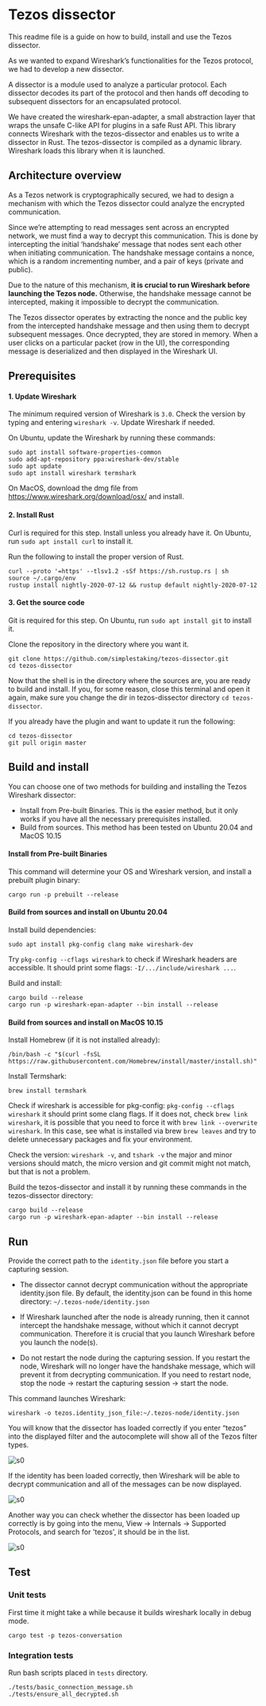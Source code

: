 # Tezos dissector  

This readme file is a guide on how to build, install and use the Tezos dissector.

As we wanted to expand Wireshark’s functionalities for the Tezos protocol, we had to develop a new dissector.  

A dissector is a module used to analyze a particular protocol. Each dissector decodes its part of the protocol and then hands off decoding to subsequent dissectors for an encapsulated protocol.

We have created the wireshark-epan-adapter, a small abstraction layer that wraps the unsafe C-like API for plugins in a safe Rust API. This library connects Wireshark with the tezos-dissector and enables us to write a dissector in Rust. The tezos-dissector is compiled as a dynamic library. Wireshark loads this library when it is launched. 

## Architecture overview

As a Tezos network is cryptographically secured, we had to design a mechanism with which the Tezos dissector could analyze the encrypted communication.

Since we’re attempting to read messages sent across an encrypted network, we must find a way to decrypt this communication. This is done by intercepting the initial ‘handshake’ message that nodes sent each other when initiating communication. The handshake message contains a nonce, which is a random incrementing number, and a pair of keys (private and public). 

Due to the nature of this mechanism, **it is crucial to run Wireshark before launching the Tezos node.** Otherwise, the handshake message cannot be intercepted, making it impossible to decrypt the communication.

The Tezos dissector operates by extracting the nonce and the public key from the intercepted handshake message and then using them to decrypt subsequent messages.  Once decrypted, they are stored in memory. When a user clicks on a particular packet (row in the UI), the corresponding message is deserialized and then displayed in the Wireshark UI.


## Prerequisites

#### 1. Update Wireshark

The minimum required version of Wireshark is `3.0`. Check the version by typing and entering `wireshark -v`. Update Wireshark if needed.

On Ubuntu, update the Wireshark by running these commands:

```
sudo apt install software-properties-common
sudo add-apt-repository ppa:wireshark-dev/stable
sudo apt update
sudo apt install wireshark termshark
```

On MacOS, download the dmg file from https://www.wireshark.org/download/osx/ and install.

#### 2. Install Rust

Curl is required for this step. Install unless you already have it. On Ubuntu, run `sudo apt install curl` to install it.

Run the following to install the proper version of Rust.

```
curl --proto '=https' --tlsv1.2 -sSf https://sh.rustup.rs | sh
source ~/.cargo/env
rustup install nightly-2020-07-12 && rustup default nightly-2020-07-12
```

#### 3. Get the source code

Git is required for this step. On Ubuntu, run `sudo apt install git` to install it.

Clone the repository in the directory where you want it.

```
git clone https://github.com/simplestaking/tezos-dissector.git
cd tezos-dissector
```

Now that the shell is in the directory where the sources are, you are ready to build and install. If you, for some reason, close this terminal and open it again, make sure you change the dir in tezos-dissector directory `cd tezos-dissector`.

If you already have the plugin and want to update it run the following:

```
cd tezos-dissector
git pull origin master
```

## Build and install

You can choose one of two methods for building and installing the Tezos Wireshark dissector: 

* Install from Pre-built Binaries. This is the easier method, but it only works if you have all the necessary prerequisites installed.
* Build from sources. This method has been tested on Ubuntu 20.04 and MacOS 10.15 

#### Install from Pre-built Binaries

This command will determine your OS and Wireshark version, and install a prebuilt plugin binary:

```
cargo run -p prebuilt --release
```

#### Build from sources and install on Ubuntu 20.04

Install build dependencies:

```
sudo apt install pkg-config clang make wireshark-dev
```

Try `pkg-config --cflags wireshark` to check if Wireshark headers are accessible. It should print some flags: `-I/.../include/wireshark ...`.

Build and install:

```
cargo build --release
cargo run -p wireshark-epan-adapter --bin install --release
```

#### Build from sources and install on MacOS 10.15

Install Homebrew (if it is not installed already):

```
/bin/bash -c "$(curl -fsSL https://raw.githubusercontent.com/Homebrew/install/master/install.sh)"
```

Install Termshark:

```
brew install termshark
```

Check if wireshark is accessible for pkg-config: `pkg-config --cflags wireshark` it should print some clang flags. If it does not, check `brew link wireshark`, it is possible that you need to force it with `brew link --overwrite wireshark`. In this case, see what is installed via brew `brew leaves` and try to delete unnecessary packages and fix your environment.

Check the version: `wireshark -v`, and `tshark -v` the major and minor versions should match, the micro version and git commit might not match, but that is not a problem.

Build the tezos-dissector and install it by running these commands in the tezos-dissector directory:

```
cargo build --release
cargo run -p wireshark-epan-adapter --bin install --release
```

## Run

Provide the correct path to the `identity.json` file before you start a capturing session.

* The dissector cannot decrypt communication without the appropriate identity.json file. By default, the identity.json can be found in this home directory: `~/.tezos-node/identity.json`

* If Wireshark launched after the node is already running, then it cannot intercept the handshake message, without which it cannot decrypt communication. Therefore it is crucial that you launch Wireshark before you launch the node(s). 

* Do not restart the node during the capturing session. If you restart the node, Wireshark will no longer have the handshake message, which will prevent it from decrypting communication. If you need to restart node, stop the node -> restart the capturing session -> start the node.


This command launches Wireshark:

```
wireshark -o tezos.identity_json_file:~/.tezos-node/identity.json
```

You will know that the dissector has loaded correctly if you enter “tezos” into the displayed filter and the autocomplete will show all of the Tezos filter types.

![s0](doc/filter.gif "Filter")

If the identity has been loaded correctly, then Wireshark will be able to decrypt communication and all of the messages can be now displayed.


![s0](doc/filter_current_head.gif "Decrypt")


Another way you can check whether the dissector has been loaded up correctly is by going into the menu, View -> Internals -> Supported Protocols, and search for 'tezos', it should be in the list.

![s0](doc/supported_protocols.gif "Supported protocols")

## Test

### Unit tests

First time it might take a while because it builds wireshark locally in debug mode.

```
cargo test -p tezos-conversation
```

### Integration tests

Run bash scripts placed in `tests` directory.

```
./tests/basic_connection_message.sh
./tests/ensure_all_decrypted.sh
```
